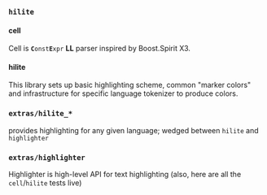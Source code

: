 ### `hilite`
#### cell
Cell is **`C`**`onst`**`E`**`xpr` **LL** parser inspired by Boost.Spirit X3.

#### hilite
This library sets up basic highlighting scheme, common "marker colors" and infrastructure for specific language tokenizer to produce colors.

### `extras/hilite_*`
provides highlighting for any given language; wedged between `hilite` and `highlighter`

### `extras/highlighter`
Highlighter is high-level API for text highlighting (also, here are all the `cell`/`hilite` tests live)
